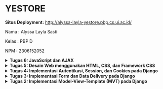 # YESTORE
**Situs Deployment:** http://alyssa-layla-yestore.pbp.cs.ui.ac.id/

Nama    : Alyssa Layla Sasti

Kelas   : PBP D

NPM     : 2306152052

<details>
<summary> <b> Tugas 6: JavaScript dan AJAX </b> </summary>

# Pertanyaan

## Jelaskan manfaat dari penggunaan JavaScript dalam pengembangan aplikasi web!
JavaScript memiliki beberapa manfaat bagi pengembangan aplikasi web, diantaranya adalah:

- Integrasi dengan API: JavaScript mempermudah integrasi dengan API eksternal atau internal melalui AJAX, fetch(), atau XMLHttpRequest. Ini memungkinkan aplikasi web untuk mengambil dan memperbarui data tanpa memuat ulang halaman.
- Interaktivitas: JavaScript memungkinkan pengembang untuk membuat antarmuka pengguna yang dinamis dan interaktif. Misalnya, menampilkan atau menyembunyikan elemen halaman, memvalidasi form secara langsung di browser, atau memperbarui konten halaman tanpa harus me-refresh seluruh halaman menggunakan AJAX.
- Client-Side Processing: Sebagian besar pemrosesan dapat dilakukan di sisi pengguna (client-side). Sehingga dapat mengurangi beban server dan mempercepat waktu respons aplikasi.

## Jelaskan fungsi dari penggunaan await ketika kita menggunakan fetch()! Apa yang akan terjadi jika kita tidak menggunakan await?
Fungsi dari penggunaan `await` yaitu untuk menunggu hasil dari operasi asynchronous sebelum melanjutkan ke instruksi berikutnya. Dalam konteks `fetch()`, `await` digunakan agar JavaScript menunggu sampai respons dari server selesai sebelum memproses data lebih lanjut. Jika tidak ada `await`, JavaScript akan melanjutkan eksekusi instruksi berikutnya tanpa menunggu `fetch()` selesai, sehingga data yang digunakan bukanlah data terbaru sesuai keinginan user. 

##  Mengapa kita perlu menggunakan decorator csrf_exempt pada view yang akan digunakan untuk AJAX POST?
Penggunaan `csrf_exempt` diperlukan untuk menonaktifkan CSRF pada view tertentu. Kenapa kita butuh ini? Dikarenkan, ketika menggunakan AJAX POST, tokem CSRF tidak selalu otomatis ada dalam permintaan, sehingga dalam beberapa kasus seringkali gagal divalidasi. Agar tidak error, bisa memakai decorator csrf_exempt agar dinonaktifkan perlindungan CSRF pada view tersebut. Warningnya adalah kita harus hati-hati dalam menggunakan `csrf_exempt`. Jangan sampai sembarangan memakai decorator tersebut dan membuat aplikasi menjadi rentan terhadap serangan CSRF.

## Pada tutorial PBP minggu ini, pembersihan data input pengguna dilakukan di belakang (backend) juga. Mengapa hal tersebut tidak dilakukan di frontend saja?
Pada sisi frontend memang sudah diakukan validasi keamanan. Namun, itu tidak cukup aman karena pengguna dapat memodifikasi JavaScript dari sisi client. Dengan dibersihkan datanya di backend, maka kita dapat lebih memastikan bahwa data yang masuk ke server sudah divalidasi dan dibersihkan untuk menghindari berbagai problem keamanan seperti Cross-Site Scripting (XSS). Selain itu, kita juga dapat memastikan bahwa semua data yang masuk sesuai dengan format yang diharapkan.


## Jelaskan bagaimana cara kamu mengimplementasikan checklist di atas secara step-by-step (bukan hanya sekadar mengikuti tutorial)!
- Membuat Fungsu untuk Menambahkan Product dengan AJAX
    1. Saya menambahkan impor di `views.py`
    ```python
    from django.views.decorators.csrf import csrf_exempt
    from django.views.decorators.http import require_POST
    ```
    2. Masih di `views.py`, saya menambahkan fungsi dengan nama `add_product_entry_ajax` seperti kode berikut: 
    ```python
    @csrf_exempt
    @require_POST
    def add_product_entry_ajax(request):
    name = strip_tags(request.POST.get("name"))
    price = request.POST.get("price")
    quantity = request.POST.get("quantity")
    description = strip_tags(request.POST.get("description"))
    category = strip_tags(request.POST.get("category"))
    user = request.user

    new_product= Product(
        user=user, 
        name=name, 
        price=price,
        quantity=quantity, 
        description=description,
        category=category,
    )
    new_product.save()

    return HttpResponse(b"CREATED", status=201)
    ```

- Menambahkan Routing untuk fungsi `add_product_entry_ajax` di `urls.py` dan menambahkan pathnya juga.
    ```python
    from django.urls import path
    from main.views import show_main, create_product_entry, show_xml, show_json, show_xml_by_id, show_json_by_id, register, login_user, logout_user, edit_product, delete_product, add_product_entry_ajax

    app_name = 'main'

    urlpatterns = [
        path('', show_main, name='show_main'),
        path('create-product-entry', create_product_entry, name='create_product_entry'),
        path('xml/', show_xml, name='show_xml'),
        path('json/', show_json, name='show_json'),
        path('xml/<str:id>/', show_xml_by_id, name='show_xml_by_id'),
        path('json/<str:id>/', show_json_by_id, name='show_json_by_id'),
        path('register/', register, name='register'),
        path('login/', login_user, name='login'),
        path('logout/', logout_user, name='logout'),
        path('edit-product/<uuid:id>', edit_product, name='edit_product'),
        path('delete/<uuid:id>', delete_product, name='delete_product'),
        path('add_product_entry_ajax', add_product_entry_ajax, name='add_product_entry_ajax'),
    ]
    ```
- Menampilkan Data Product dengan `fetch()` API
    1. Menghapus 2 baris yang tidak diperlukan
    ```python
    products = Product.objects.filter(user=request.user)
    ```
    dan baris ini
    ```python
    'products': products,
    ```
    2. Mengubah baris pertama di `views.py`
    ```python
    def show_xml(request):
    data = data = Product.objects.filter(user=request.user)
    return HttpResponse(serializers.serialize("xml", data), content_type="application/xml")

    def show_json(request):
        data = data = Product.objects.filter(user=request.user)
        return HttpResponse(serializers.serialize("json", data), content_type="application/json")
    ```
    3. Saya menambahkan blok ini untuk menandakan tampilan dari `product_card`
    ```html
      <div id="product_card"></div>
    ```
    4. Saya menambahkan script untuk menampilkan. Saya membuat `getProducts()` dan `refreshProducts()`
    ```JavaScript
        async function getProducts(){
        return fetch("{% url 'main:show_json' %}").then((res) => res.json())
    }

    async function refreshProducts() {
        document.getElementById("product_card").innerHTML = "";
        document.getElementById("product_card").className = "";
        const product = await getProducts();
        let htmlString = "";
        let classNameString = "";

        if (product.length === 0) {
            classNameString = "flex flex-col items-center justify-center min-h-[24rem] p-6";
            htmlString = `
                <div class="flex flex-col items-center justify-center min-h-[24rem] p-6">
                    <img src="{% static 'image/noneproduct.png' %}" alt="Sad face" class="w-32 h-32 mb-4"/>
                    <p class="text-center text-gray-600 mt-4">Belum ada data product.</p>
                </div>
            `;
        }
        else {
        classNameString = "columns-1 sm:columns-2 lg:columns-3 gap-6 space-y-6 w-full";
        product.forEach((item) => {
            const name = DOMPurify.sanitize(item.fields.name);
            const description = DOMPurify.sanitize(item.fields.description);
            const category = DOMPurify.sanitize(item.fields.category);
            htmlString += `
            <div class="relative break-inside-avoid mb-6">
            <div class="relative bg-white shadow-lg rounded-lg overflow-hidden transform hover:scale-105 transition-transform duration-300">
                <div class="p-4 border-t-4 border-red-500">
                <h3 class="text-xl font-bold text-gray-800 mb-2">${item.fields.name}</h3>
                <p class="text-sm font-semibold text-yellow-500 mb-2">${item.fields.category}</p>
                <p class="text-gray-600 mb-4">
                    ${item.fields.description}
                </p>
                <div class="flex items-center justify-between mb-2">
                    <span class="text-lg font-semibold text-red-600">
                    Rp${item.fields.price}
                    </span>
                    <span class="text-sm text-gray-700">
                    Stock: ${item.fields.quantity}
                    </span>
                </div>
                </div>

                <div class="flex justify-end space-x-4 p-4 border-t border-gray-200">
                <a href="/edit-product/${item.pk}" 
                    class="bg-yellow-500 hover:bg-yellow-600 text-white font-semibold py-2 px-4 rounded-lg transition duration-300">
                    Edit
                </a>
                <a href="/delete/${item.pk}" 
                    class="bg-red-500 hover:bg-red-600 text-white font-semibold py-2 px-4 rounded-lg transition duration-300">
                    Delete
                </a>
                </div>
            </div>
            </div>
            `;
        });
    }
        document.getElementById("product_card").className = classNameString;
        document.getElementById("product_card").innerHTML = htmlString;
    }
    ```
- Membuat Modal sebagai form untuk menambah produk dengan ajax
1. Implementasi Modal
    ````html
        <div id="crudModal" tabindex="-1" aria-hidden="true" class="hidden fixed inset-0 z-50 w-full flex items-center justify-center bg-gray-800 bg-opacity-50 overflow-x-hidden overflow-y-auto transition-opacity duration-300 ease-out">
            <div id="crudModalContent" class="relative bg-white rounded-lg shadow-lg w-5/6 sm:w-3/4 md:w-1/2 lg:w-1/3 mx-4 sm:mx-0 transform scale-95 opacity-0 transition-transform transition-opacity duration-300 ease-out">
            <!-- Modal header -->
            <div class="flex items-center justify-between p-4 border-b rounded-t">
                <h3 class="text-xl font-semibold text-gray-900">
                Add New Product Entry
                </h3>
                <button type="button" class="text-gray-400 bg-transparent hover:bg-gray-200 hover:text-gray-900 rounded-lg text-sm p-1.5 ml-auto inline-flex items-center" id="closeModalBtn">
                <svg aria-hidden="true" class="w-5 h-5" fill="currentColor" viewBox="0 0 20 20" xmlns="http://www.w3.org/2000/svg">
                    <path fill-rule="evenodd" d="M4.293 4.293a1 1 0 011.414 0L10 8.586l4.293-4.293a1 1 0 111.414 1.414L11.414 10l4.293 4.293a1 1 0 01-1.414 1.414L10 11.414l-4.293 4.293a1 1 0 01-1.414-1.414L8.586 10 4.293 5.707a1 1 0 010-1.414z" clip-rule="evenodd"></path>
                </svg>
                <span class="sr-only">Close modal</span>
                </button>
            </div>
            <!-- Modal body -->
            <div class="px-6 py-4 space-y-6 form-style">
                <form id="productForm">
                <div class="mb-4">
                    <label for="name" class="block text-sm font-medium text-gray-700">Product Name</label>
                    <input type="text" id="name" name="name" class="mt-1 block w-full border border-gray-300 rounded-md p-2 hover:border-indigo-700" placeholder="Enter product name" required>
                </div>
                <div class="mb-4">
                    <label for="price" class="block text-sm font-medium text-gray-700">Price</label>
                    <input type="number" id="price" name="price" min="0" class="mt-1 block w-full border border-gray-300 rounded-md p-2 hover:border-indigo-700" placeholder="Enter price" required>
                </div>
                <div class="mb-4">
                    <label for="quantity" class="block text-sm font-medium text-gray-700">Quantity</label>
                    <input type="number" id="quantity" name="quantity" min="0" class="mt-1 block w-full border border-gray-300 rounded-md p-2 hover:border-indigo-700" placeholder="Enter quantity" required>
                </div>
                <div class="mb-4">
                    <label for="description" class="block text-sm font-medium text-gray-700">Description</label>
                    <textarea id="description" name="description" rows="3" class="mt-1 block w-full resize-none border border-gray-300 rounded-md p-2 hover:border-indigo-700" placeholder="Enter product description" required></textarea>
                </div>
                <div class="mb-4">
                    <label for="category" class="block text-sm font-medium text-gray-700">Category</label>
                    <input type="text" id="category" name="category" class="mt-1 block w-full border border-gray-300 rounded-md p-2 hover:border-indigo-700" placeholder="Enter category" required>
                </div>
                </form>
            </div>
            <!-- Modal footer -->
            <div class="flex flex-col space-y-2 md:flex-row md:space-y-0 md:space-x-2 p-6 border-t border-gray-200 rounded-b justify-center md:justify-end">
                <button type="button" class="bg-gray-500 hover:bg-gray-600 text-white font-bold py-2 px-4 rounded-lg" id="cancelButton">Cancel</button>
                <button type="submit" id="submitProductEntry" form="productForm" class="bg-indigo-700 hover:bg-indigo-600 text-white font-bold py-2 px-4 rounded-lg">Save</button>
            </div>
            </div>
        </div>
    ```
2. Menambahkan fungsi `showModal()` dan `hideModal()`
    ```JavaScript
    const modal = document.getElementById('crudModal');
    const modalContent = document.getElementById('crudModalContent');

    function showModal() {
        const modal = document.getElementById('crudModal');
        const modalContent = document.getElementById('crudModalContent');

        modal.classList.remove('hidden'); 
        setTimeout(() => {
            modalContent.classList.remove('opacity-0', 'scale-95');
            modalContent.classList.add('opacity-100', 'scale-100');
        }, 50); 
    }

    function hideModal() {
        const modal = document.getElementById('crudModal');
        const modalContent = document.getElementById('crudModalContent');

        modalContent.classList.remove('opacity-100', 'scale-100');
        modalContent.classList.add('opacity-0', 'scale-95');

        setTimeout(() => {
            modal.classList.add('hidden');
        }, 150); 
    }
      document.getElementById("cancelButton").addEventListener("click", hideModal);
      document.getElementById("closeModalBtn").addEventListener("click", hideModal);
    ```
3. Menambahkan Button
    ```html
        <button data-modal-target="crudModal" data-modal-toggle="crudModal" class="btn bg-indigo-700 hover:bg-indigo-600 text-white font-bold py-2 px-4 rounded-lg transition duration-300 ease-in-out transform hover:-translate-y-1 hover:scale-105" onclick="showModal();">
        Add New Product by AJAX
        </button>
    ```

- Menambahkan data Product dengan AJAX
1. Membuat fungsi `aaddProductEntry()` pada `script` dan menambahkan event listener untuk menjalankan fungsinya
    ```html
    <script>
        function addProductEntry() {
        fetch("{% url 'main:add_product_entry_ajax' %}", {
        method: "POST",
        body: new FormData(document.querySelector('#productForm')),
        })
        .then(response => refreshProducts())

        document.getElementById("productForm").reset(); 
        document.querySelector("[data-modal-toggle='crudModal']").click();

        return false;
    }
    ...

        document.getElementById("productForm").addEventListener("submit", (e) => {
        e.preventDefault();
        addProductEntry();
    })
    </script>
    ```

</details>

<details>
<summary> <b> Tugas 5: Desain Web menggunakan HTML, CSS, dan Framework CSS </b> </summary>

# Pertanyaan

##  Jika terdapat beberapa CSS selector untuk suatu elemen HTML, jelaskan urutan prioritas pengambilan CSS selector tersebut!
1. Inline Style: Ini adalah prioritas tertinggi. Style yang didefinisikan langsung di baris tersebut. Contoh:
```css
    <p style="color : red;">
```
Notes: Semua teks yang ada di dalam div tersebut akan berwarna merah

2. ID Selector: Style dengan ID selector juga memiliki prioritas tinggi (walauapun tidak setinggi inline style). Contoh:
```css
    <!DOCTYPE html>
    <html>
    <head>
        <style>
            #main { color: blue; }      
        </style>
    </head>
    <body>
        <p id="main">Hello World!</p>
    </body>
    </html>
```
3. Class, Attribute, dan Pseudo-class Selector. Contoh:
```css
    <style>
        .menu { color: green; }            /* Class selector */
        [type="text"] { color: blue; }     /* Attribute selector */
        a:hover { color: red; }            /* Pseudo-class selector*/
    </style>

    <p class="menu">Paragraf pakai kelas 'menu'.</p>
    <input type="text" value="Text input field">
    <a href="#">Hover over this link</a>
```

4. Element Selector (Tag Selector): Pakai elemen seperti h1, p, div, dll. Contoh: 
```css
    <style>
        p { color: red; }  
    </style>

    <p>Halo semuanya.</p>
```
5. Universal Selector *: Memiliki prioritas paling rendah
```css
    <style>
    * { margin: 0; }  /* Universal selector */
    </style>

    <div>
    <p>Ini bagian paragraf.</p>
    <h1>Ini heading.</h1>
    </div>  
```
Referensi: https://revou.co/panduan-teknis/css-selectors

## Mengapa responsive design menjadi konsep yang penting dalam pengembangan aplikasi web? Berikan contoh aplikasi yang sudah dan belum menerapkan responsive design!
Responsive design dalam pengembangan web menjadi hal yang penting dan krusial. Hal ini dikarenakan, dari sisi pengguna, dalam menggunakan website akan digunakan dalam berbagai ukuran layar. Tidak selalu full page. Dan pengguna tentu mengharapkan kemudahan apabila website dibuka dengan berbagai ukuran di mobile dan dekstop harus dapat berfungsi dan menunjang kebutuhan pengguna dengan baik. Jika tidak, maka pengguna akan kesulitan dan merasa tidak efektif dalam menggunakan website tersebut

Contoh aplikasi yang sudah responsive: Website Netflix, App Store versi website
Contoh aplikasi yang belum responsive: SIAKNG


## Jelaskan perbedaan antara margin, border, dan padding, serta cara untuk mengimplementasikan ketiga hal tersebut!
- Margin: Ruang di luar elemen border. Margin mengatur jarak elemen dari elemen-elemen di luar batasnya. Margin ini transparan, tidak mempengaruhi konten. Contoh: `margin: 40px;`
- Border: Garis tepi yang mengelilingi elemen, berada di antara margin dan padding. Biasanya digunakan untuk batas visual elemen. Contoh: `border: 5px solid red`
- Padding: Padding adalah batas yang paling dekat dengan konten. Ia dalah ruang di dalam elemen, antara konten elemen dengan tepi elemen (border). Padding menambah jarak di dalam elemen sehingga tidak langsung bersinggungan dengan border. Padding ini transparan, hanya menggeser saja. Contoh: `padding: 20px`
    
## Jelaskan konsep flex box dan grid layout beserta kegunaannya!
- Flexbox: Digunakan sebagai container dan items untuk mengatur elemen secara horizontal dan vertikal dalam satu arah utama. Memberikan fleksibilitas tinggi dalam menyusun elemen, terutama jika dinamis.
- Grid Layout: Bentuknya dua dimensi dan lebih kompleks dari flexbox. Baris dan kolom yang diatur tidak bergantung pada satu arah. Memungkinkan design yang lebih tersttruktur dan presisis dengan  penempatan gridnya

## Jelaskan bagaimana cara kamu mengimplementasikan checklist di atas secara step-by-step (bukan hanya sekadar mengikuti tutorial)!
- Pertama saya mengimplementasikan fungsi hapus dan edit dengan menambahkan di `views.py`
```python
    def edit_product(request, id):
        product = Product.objects.get(pk = id)
        form = ProductEntryForm(request.POST or None, instance=product)

        if form.is_valid() and request.method == "POST":
            form.save()
            return HttpResponseRedirect(reverse('main:show_main'))

        context = {'form': form}
        return render(request, "edit_product.html", context)

    def delete_product(request, id):
        product = Product.objects.get(pk = id)
        product.delete()
        return HttpResponseRedirect(reverse('main:show_main'))
```

- Import fungsi dan menambahkan path ke `urls.py`
    ```python
    from django.urls import path
    from main.views import show_main, create_product_entry, show_xml, show_json, show_xml_by_id, show_json_by_id, register, login_user, logout_user, edit_product, delete_product

    app_name = 'main'

    urlpatterns = [
        path('', show_main, name='show_main'),
        path('create-product-entry', create_product_entry, name='create_product_entry'),
        path('xml/', show_xml, name='show_xml'),
        path('json/', show_json, name='show_json'),
        path('xml/<str:id>/', show_xml_by_id, name='show_xml_by_id'),
        path('json/<str:id>/', show_json_by_id, name='show_json_by_id'),
        path('register/', register, name='register'),
        path('login/', login_user, name='login'),
        path('logout/', logout_user, name='logout'),
        path('edit-product/<uuid:id>', edit_product, name='edit_product'),
        path('delete/<uuid:id>', delete_product, name='delete_product'),
    ]
    ```
- Ke `main.html` dan menambah fungsionalitas `main:edit_product` dan `main:delete_product` untuk hyperlink di buttonnya

- Membuat folder static css dan image. css untuk membuat global.css dengan isi sebagai berikut:
```css
.form-style form input, 
.form-style form textarea, 
.form-style form select {
    width: 100%;
    padding: 0.5rem;
    border: 2px solid #bcbcbc; 
    border-radius: 0.375rem; 
    font-size: 1rem; 
    transition: border-color 0.3s ease, box-shadow 0.3s ease;
}

.form-style form input:focus, 
.form-style form textarea:focus, 
.form-style form select:focus {
    outline: none; 
    border-color: red; 
    box-shadow: 0 0  3px red; 
}

@keyframes shine {
    0% { background-position: -200% 0; }
    100% { background-position: 200% 0; }
}

.animate-shine {
    background: linear-gradient(120deg, rgba(255, 255, 255, 0.3), rgba(255, 255, 255, 0.1) 50%, rgba(255, 255, 255, 0.3));
    background-size: 200% 100%;
    animation: shine 3s infinite;
}

```
- Tambahkkan tailwind di `base.html`
```html
{% load static %}
<!DOCTYPE html>
<html lang="en">
  <head>
    <meta charset="UTF-8" />
    <meta name="viewport" content="width=device-width, initial-scale=1.0" />
    {% block meta %} {% endblock meta %}
    <script src="https://cdn.tailwindcss.com"></script>
    <link rel="stylesheet" href="{% static 'css/global.css' %}"/>
  </head>
  <body>
    {% block content %} {% endblock content %}
  </body>
</html>
```
- Membuat file create_product.html, edit_product.html, card_product.html dan card_info.html dan kustomisasi dengan design yang diinginkan
</details>

<details>
<summary> <b> Tugas 4: Implementasi Autentikasi, Session, dan Cookies pada Django </b> </summary>

# Pertanyaan

## Apa perbedaan antara `HttpResponseRedirect()` dan `redirect()`
`HttpResponseRedirect()` dan `redirect()` keduanya sama akan melakukan *redirect* mengalihkan ke URL yang diinginkan. Namun perbedaannya adalah
- Untuk `HttpResponseRedirect()` diimport dari `django.http` sedangkan `redirect()` diimport dari `django.shortcuts`. Sehingga dapat dikatakan bahwa `redirect()` merupakan versi shortcut dari `HttpResponseRedirect()`
- `redirect()` lebih fleksibel dibanding `HttpResponseRedirect()` karena `redirect()` bisa handle lebih beragam input, yaitu model instance, view names, atau URL. Sedangkan jika di `HttpResponseRedirect()` hanya bisa URL saja

## Jelaskan cara kerja penghubungan model `Product` dan `User!`!
Penghubungan model `Product` dan `User` dilakukan dengan menambahkan `ForeignKey` di model `Product` dengan meng-import `User` dari django
```python
from django.db import models
from django.contrib.auth.models import User
import uuid 

class Product(models.Model):
    user = models.ForeignKey(User, on_delete=models.CASCADE)
```
Pada kode saya, `Product` dan `User` terhubung melalui `user`. Sehingga saat kita membuat product, akan otomatis menempel dengan user yang sedang login. Sehingga peoduct yang dibuat berkepemilikan oleh kita. Ini mengakibatkan apabila berbeda user yang login, maka productnya juga beda

## Apa perbedaan antara *authentication* dan *authorization*, apakah yang dilakukan saat pengguna login? Jelaskan bagaimana Django mengimplementasikan kedua konsep tersebut
- Authentication adalah proses verifikasi identitas pengguna. Kemudian saat pengguna login, Django akan memeriksa data-data yang diinput dan memvalidasi apakah sesuai dengan yang ada di database. Django juga menyimpan informasi sesi pengguna untuk setiap dilakukan login
- Authorization adalah proses memberikan izin pengguna untuk mengakses fitur. Pada Django, digunakan `login_required` untuk melakukan authorization. Pada saat pengguna login, Django akan melihat apakah authenticationnya valid, setelah itu authorization menyesuaikan `login_required` diperlukan untuk mendapat hak akses apa saja. Baru setelah itu pengguna dapat mengakses page sesuai dengan data yang diberikan 
- Django mengimplementasikan kedua konsep ini dengan:
```python
from django.contrib.auth import authenticate, login
from django.contrib.auth.decorators import login_required
```
Baris pertama ditujukan untuk penerapan authentication dan sebagai contoh diimplementasikan untuk login. Kemudian baris kedua ditujukan untuk penerapan authorization. Pada fungsi yang ingin dilakukan Authorization harus diberikan permission check seperti ini:
```python
@login_required(login_url='/login')
def show_main(request):
    #isi dari fungsinya
```

## Bagaimana Django mengingat pengguna yang telah login? Jelaskan kegunaan lain dari cookies dan apakah semua cookies aman digunakan?
- Django mengingat pengguna yang telah login dengan *session Framework*. Setelah pengguna login, datanya disimpan di session yang terakit dengan cookie di browser. Session ID disimpan di cookie pengguna dan setiap pengguna melakukan permintaan baru, session ID digunakan untuk mengidentifikasi pengguna yang sedang login.
- Kegunaan lain dari cookies adalah cookies dapat digunakan untuk menyimpan data sementara di browser pengguna (seperti last login). Sebagai gambaran untuk memudahkan, cookies adalah data kecil yang disimpan di browser pengguna dengan disesuaikan per-penggunannya. Alias tiap pengguna memiliki cookies yang berbeda.
- Tidak semua cookies aman, terutama apabila menyimpan data-data kredensial seperti password. Maka dari itu, untuk keamanan, Django memiliki beberapa proteksi, salah satunya yaitu dengan `SESSION_COOKIE_SECURE`

## Jelaskan bagaimana cara kamu mengimplementasikan *checklist* di atas secara *step-by-step* (bukan hanya sekadar mengikuti tutorial)

### Mengimplementasikan fungsi registrasi, login, dan logout untuk memungkinkan pengguna untuk mengakses aplikasi sebelumnya dengan lancar.
- Membuat Fungsi dan Form Registrasi
    1. Buka CMD dan aktifkan virtual environment dengan perintah `env\Scripts\activate`
    2. Membuka file `views.py`, kemudian saya menambahkan import `UserCreationForm` dan `messages` untuk menambah fitur pengisian formulir di website. Import yang saya lakukan seperti ini:
        ```python
        from django.contrib.auth.forms import UserCreationForm
        from django.contrib import messages
        ```
    3. Saya menambahkan fungsi `register`dengan parameter `request` ke file yang sama seperti step sebelumnya, yaitu file `views.py`. Di dalam fungsi ini saya membuat instance form kosong menggunakan `UserCreationForm` dan menggunakan `request.POST`untuk mengurim data pengguna ke dalam instance baru dari `UserCreationForm`. Kemudian saya mengecek apakah form valid dan save ke database kemudian redirect ke halaman login kembali apabila sudah di save ke database.
        ```python
        def register(request):
            form = UserCreationForm()

            if request.method == "POST":
                form = UserCreationForm(request.POST)
                if form.is_valid():
                    form.save()
                    messages.success(request, 'Your account has been successfully created!')
                    return redirect('main:login')
            context = {'form':form}
            return render(request, 'register.html', context)
        ```
    4. Pergi `ke main/templates` kemudian membuat berkas `.html` baru dengan nama `register.html`
        ```html
        {% extends 'base.html' %}

        {%` block meta %}
        <title>Register</title>
        {% endblock meta %}

        {% block content %}

        <div class="login">
        <h1>Register</h1>

        <form method="POST">
            {% csrf_token %}
            <table>
            {{ form.as_table }}
            <tr>
                <td></td>
                <td><input type="submit" name="submit" value="Daftar" /></td>
            </tr>
            </table>
        </form>

        {% if messages %}
        <ul>
            {% for message in messages %}
            <li>{{ message }}</li>
            {% endfor %}
        </ul>
        {% endif %}
        </div>

        {% endblock content %}
        ```
        Notes: file ini digunakan untuk menampilkan halaman register. `{{ form.as_table }}` digunakan untuk men-display formnya dengan bentuk tabel
    5. Saya membuka `urls.py` pada subdirektori `main` untuk mengimpor fungsi yang baru tadi dibuat di `views.py` kemudian menambahkan path ke `urlpatters`
        ```python
        from main.views import register

        ...

         urlpatterns = [
            ...
            path('register/', register, name='register'),
        ]
        ```

- Membuat Fungsi Login
    1. Saya membuka `views.py` kemudian tambahkan import `authenticate`, `login`, dan `AutenticationForm` dan menambahkan fungsi `login_user` ke `views.py`. Fungsi inidigunakan untuk mengautentikasi pengguna yang ingin login, kemudian jika valid, fungsi akan membuat *session* untuk pengguna yang sudah berhasil login.
        ```python
        from django.contrib.auth.forms import UserCreationForm, AuthenticationForm
        from django.contrib.auth import authenticate, login

        ...

        def login_user(request):
            if request.method == 'POST':
                form = AuthenticationForm(data=request.POST)

                if form.is_valid():
                        user = form.get_user()
                        login(request, user)
                        return redirect('main:show_main')

            else:
                form = AuthenticationForm(request)
            context = {'form': form}
            return render(request, 'login.html', context)
        ```
    2. Buat berkas `.html` di direktori `main/templates` dengan nama `login.html`. Saya mengisi dengan kode berikut:
        ```html
        {% extends 'base.html' %}

        {% block meta %}
        <title>Login</title>
        {% endblock meta %}

        {% block content %}
        <div class="login">
        <h1>Login</h1>

        <form method="POST" action="">
            {% csrf_token %}
            <table>
            {{ form.as_table }}
            <tr>
                <td></td>
                <td><input class="btn login_btn" type="submit" value="Login" /></td>
            </tr>
            </table>
        </form>

        {% if messages %}
        <ul>
            {% for message in messages %}
            <li>{{ message }}</li>
            {% endfor %}
        </ul>
        {% endif %} Don't have an account yet?
        <a href="{% url 'main:register' %}">Register Now</a>
        </div>

        {% endblock content %}
        ```
    3. Saya membuka kembali `urls.py` yang ada di `main` untuk import fungsi `login_user` dan menambahkan `urlpatterns`
        ```python
        from main.views import login_user
        urlpatterns = [
        ...
        path('login/', login_user, name='login'),
        ]
        ```

- Membuat Fungsi Logout
    1. Saya kembali ke `views.py` di `main` untuk menambahkan import `logout` dan menambahkan fungsi `logout_user` dengan parameter `request` kemudian redirect pengguna ke halaman login jika sudah menghapus sesi pengguna yang saat ini sedang masuk
        ```python
        from django.contrib.auth import logout
        def logout_user(request):
        logout(request)
        return redirect('main:login')
        ```
    2. Menambahkan button Logout disertai redirect ke halaman main yang diletakkan di bagian bawah page
        ```html
        ...
        <a href="{% url 'main:logout' %}">
        <button>Logout</button>
        </a>
        ...
        ```
    3. Saya menambahkan import fungsi `logout_user` yang baru dibuat dan menambahkan *path* ke `urlpatterns` pada file `urls.py`
        ```python
        from main.views import logout_user
        urlpatterns = [
        ...
        path('logout/', logout_user, name='logout'),
        ]
        ```
- Merestriksi Akses Halaman Main
    1. Saya membuka lagi `views.py` pada `main` dan menambahkan *import* `login_required` dan menambahkan `@login_required(login_url='/login')` di atas fungsi `show_main`
        ```python
        from django.contrib.auth.decorators import login_required
        ...
        @login_required(login_url='/login')
        def show_main(request):
        ...
        ```
    2. Saya menjalankan proyek di localhost kemudian muncul halaman login.

###  Membuat dua akun pengguna dengan masing-masing tiga dummy data menggunakan model yang telah dibuat pada aplikasi sebelumnya untuk setiap akun di lokal.
- Saya membuka localhost kemudian register untuk dua akun pengguna
- Setelah itu saya login dengan masing-masing akun tersebut dan saya menambahkan product minimal 3 pada akun tersebut
- Kemudian saya cek apakah data yang saya masukkan sudah dapat dilihat di  halaman akun tersebut
- Saya memastikan apakah data yang ada di akun pertama berbeda dengan data yang ada di akun kedua

### Menghubungkan model `Product` dengan `User`.
- Menghubungkan Model `Product` dengan `User`
    1. Saya membuka file `models.py` pada `main` kemudian menambahkan import `user` dan menambahkan `models.ForeignKey` ke potongan `Product` saya
        ```python
        from django.db import models
        from django.contrib.auth.models import User
        import uuid 

        class Product(models.Model):
            user = models.ForeignKey(User, on_delete=models.CASCADE)
            id = models.UUIDField(primary_key=True, default=uuid.uuid4, editable=False)
            name = models.CharField(max_length=255, name="name")
            price = models.IntegerField(name="price")
            quantity = models.IntegerField(name="quantity", default=0)
            description = models.TextField(name="description")
            category = models.CharField(max_length=255, name="category", default="Uncategorized")
        ```
    2. Saya membuka `views.py` pada `main` dan memodifikasi fungsi `create_product_entry` sebagai berikut:
        ```python
        def create_product_entry(request):
            form = ProductEntryForm(request.POST or None)

        if form.is_valid() and request.method == "POST":
            product = form.save(commit=False)
            product.user = request.user
            product.save()
            return redirect('main:show_main')
        
            context = {'form': form}
            return render(request, "create_product_entry.html", context)
        ```
    3. Pada `show_main` saya memodifikasi `show_main` menjadi:
        ```python
        def show_main(request):
            products = Product.objects.filter(user=request.user)
            context = {
                'nama': request.user.username,
                ...
            }
        ```
        Notes: Hal ini dilakukan agar objek `Product` tersambung dengan pengguna yang sedang login. Kemudian agar username pengguna yang sedang login muncul di field nama
    4. Saya melakukan perintah `python manage.py makemigrations` dan `python manage.py migrate`
    5. Buka `settings.py` kemudian import `os` dan mengganti `DEBUG` menjadi kode di bawah ini
        ```python
        import os
        ...
        PRODUCTION = os.getenv("PRODUCTION", False)
        DEBUG = not PRODUCTION
        ```
    6. Jalankan projeknya di localhost. Kemudian apabila kita login dengan akun berbeda, maka data yang muncul per akun akan sesuai dengan data masing-masing akun tersebut. Data yang sudah ada di akun sebelumnya tidak akan muncul lagi di akun yang lain.

###  Menampilkan detail informasi pengguna yang sedang logged in seperti username dan menerapkan `cookies` seperti `last login` pada halaman utama aplikasi.
- Menggunakan Data Dari Cookies
    1. Saya membuka kembali `views.py` yang ada di `main` kemudian melakukan *import* sebagai berikut
        ```python
        import datetime
        from django.http import HttpResponseRedirect
        from django.urls import reverse
        ```
    2. Saya memodifikasi fungsi `login_user` dengan menambahkan cookies yaitu `last_login` agar pengguna dapat melihat kapan ia terakhir login. Saya mengganti `if form.is_valid()` dengan kode:
        ```python
        ...
        if form.is_valid():
            user = form.get_user()
            login(request, user)
            response = HttpResponseRedirect(reverse("main:show_main"))
            response.set_cookie('last_login', str(datetime.datetime.now()))
            return response
        ...
        ```
    3. Pada fungsi `show_main` saya menambahkan context `last_login` dengan `request.COOKIES` dan mengubah fungsi `logout_user` menjadi seperti:
        ```python
        @login_required(login_url='/login')
        def show_main(request):
            products = Product.objects.filter(user=request.user)
            context = {
                'nama': request.user.username,
                'kelas': 'PBP D',
                'npm': 2306152052,
                'products': products,
                'last_login': request.COOKIES['last_login'],
            }

        return render(request, "main.html", context)

        ...

        def logout_user(request):
            logout(request)
            response = HttpResponseRedirect(reverse('main:login'))
            response.delete_cookie('last_login')
            return response
        ```

    4. Menambahkan kode button logout yang menampilkan data `last_login` pada berkas `main.html`
        ```html
        ...
        <h5>Sesi terakhir login: {{ last_login }}</h5>
        ...
        ```

    5. Menjalankan di localhost, kemudian saya register dan login. Kemudian data last login saya muncul di halaman main

</details>

<details>
<summary> <b> Tugas 3: Implementasi Form dan Data Delivery pada Django </b> </summary>

# Pertanyaan

## Jelaskan mengapa kita memerlukan *data delivery* dalam pengimplementasian sebuah platform?
Dalam mengimplementasikan sebuah platform, diperlukan pengiriman data dari satu komponen ke komponen lainnya. Sebagai contoh: dari database menuju ke-user agar dapat mengakses dan menampilkan data yang diminta user. *Data delivery* dibutuhkan untuk mengoptimalkan dan mengefisiensikan proses pengiriman data, apalagi untuk platform beskala besar. Dengan *data delivery*, dapat membuat proses pengiriman data tepat waktu, sehingga memberikan pengalaman pengguna yang lebih baik, juga keamanan data yang terjamin. Format yang populer digunakan (dan sekarang sedang dipelajari) adalah HTML, XML, dan JSON. 

## Menurutmu, mana yang lebih baik antara XML dan JSON? Mengapa JSON lebih populer dibandingkan XML?
PERBEDAAN XML dan JSON:
1. XML menyimpan data dalam struktur pohon dengan *namespace* untuk kategori data yang berbeda. Sedangkan JSON menggunakan struktur mapping dengan pasangan key-value.
2. XML memiliki sintaks yang lebih kompleks. Sebagai contoh penggunaan tag pembuka dan penutup `<tag></tag>`. Sedangkan JSON hanya menggunakan kurung kurawal `{}`, kurung siku `[]`, dan titik dua `:` antara nama dan nilai, sehingga lebih ringkas.
3. XML membutuhkan waktu lebih lama untuk parsing, dikarenakan formatnya yang lebih kompleks. Sedangkan JSON lebih cepat diparsing, dikarenakan strukturnya yang lebih sederhana.
4. XML tidak dapat diintegrasikan langsung oleh JavaScript tanpa dilakukannya parsing tambahan. Sedangkan JSON didesain agar dapat langsung digunakan oleh JavaScript tanpa memerlukan konversi tambahan.
5. XML cenderung lebih sulit dibaca, terutama apabila data dan platform yang digunakan besar. Hal ini dikarenakan XML melibatkan lebih banyak tag. Sedangkan JSON lebih mudah dibaca karena struktur lebih ringkas dan sederhana.

Dengan perbedaan yang saya paparkan, dapat kita lihat bahwa JSON lebih sederhana, ringkas, dan efisien. Penggunaan JSON memudahkan *developer* dalam membuat platform dan mengolah datanya. Sehingga dapat dilihat JSON lebih populer daripada XML.

## Jelaskan fungsi dari method `is_valid()` pada form Djangoo dan mengapa kita membutuhkan method tersebut?
Method is_valid() digunakan untuk melakukan validasi untuk setiap kolom formulir, mengembalikan true jika data valid. Dalam konteks tugas 3, Method is_valid() berfungsi untuk memeriksa apakah data yang dikirimkan oleh pengguna sesuai dengan kebutuhan yang ada di form `ProductEntryForm`(Memastikan fields yanga da pada `forms.py` sesuai dengan yang ada pada `models.py`). Kita membutuhkan method is_valid() untuk memastikan agar tidak ada data yang tidak sesuai yang masuk ke database sistem. Sehingga kita menjaga konsistensi data dan memungkinkan pemberian feedback yang jelas kepada user apabila ada kesalahan.

## Mengapa kita membutuhkan `csrf_token` saat membuat form di Django? Apa yang dapat terjadi jika kita tidak menambahkan `csrf_token` pada form Django? Bagaimana hal tersebut dapat dimanfaatkan oleh penyerang?
- `csrf_token` atau yang disebut *Cross-Site Request Forgery* token untuk melindungi platform dari serangan *Cross-Site Request Forgery*(CSRF). Serangan CSRF adalah ketika penyerang melakukan eksploitasi platform yang membuat pengguna tanpa sadar mengirim sebuah permintaan POST yang tidak diinginkan. Sistem kerjanya adalah penyerang menggunakan/membajak sesi pengguna yang sudah diautentifikasi tanpa sepengetahuan pengguna. Kita membutuhkan `csrf_token` saat membuat form di Django agar mencegah serangan saat sedang pembuatan form dengan adanya permintaan POST palsu.
- Jika kita tidak menambahkan `csrf_token` maka platform rentan terhadap serangan CSRF. Platform tidak dapat memverifikasi apakah permintaan berasal dari pengguna yang sah atau bukan. Sehingga dapat keamanan pengguna tercancam.
- Hal ini dapat dimanfaatkan oleh penyerang dengan mengirimkan permintaan yang berbahaya kepada user (misal melakukan transaksi keuangan yang tidak diinginkan dan mengubah kata sandi).


## Jelaskan bagaimana cara kamu mengimplementasikan checklist di atas secara step-by-step (bukan hanya sekedar mengikuti tutorial).

- Implemetasi Skeleton sebagai Kerangka Views
    1. Saya membuat direktor baru bernama `templates` di folder utama. Kemudian saya membuat berkas HTML baru yang bernama `base.html`. File `base.html` tersebut diisi dengan kode:
        ```html
        {% load static %}
        <!DOCTYPE html>
        <html lang="en">
            <head>
                <meta charset="UTF-8" />
                <meta name="viewport" content="width=device-width, initial-scale=1.0" />
                {% block meta %} {% endblock meta %}
            </head>

            <body>
            {% block content %} {% endblock content %}
            </body>
        </html>
        ```
        Notes: `{% load static %}` digunakan sebagai template tag dalam Django. `<!DOCTYPE html>` digunakan sebagao pendefinisian jenis dokumen HTML5. 

    2. Kemudian saya menambahkan `[BASE_DIR / 'templates']` pada subbagian `DIRS` dalam bagian `TEMPLATES` yang ada di dalam file `settings.py`. Penambahan yang saya lakukan adalah sebagai berikut:
        ```python
        TEMPLATES = [
        {
            'BACKEND': 'django.template.backends.django.DjangoTemplates',
            'DIRS': [BASE_DIR / 'templates'],
            'APP_DIRS': True,
            'OPTIONS': {
                'context_processors': [
                    'django.template.context_processors.debug',
                    'django.template.context_processors.request',
                    'django.contrib.auth.context_processors.auth',
                    'django.contrib.messages.context_processors.messages',
                    ],
                },
            },
        ]
        ```
        Notes: Penambahan yang saya lakukan bertujuan agar file `base.html` pada `templates` dijadikan sebagai template tujuan.

    3. Saya mengubah `main.html` yang ada di direktori `main/templates` dengan menambahkan ` {% extends 'base.html' %}` dan `{% block content %}` di awal kode. Kemudian juga menambahkan `{% endblock content %}` di akhir kode. Hal ini mengindikasikan bahwa kita menggunakan `base.html` sebagai template utama dan menginisiasikan dimana *block content* di mulai dan di mana berhenti.

- Menambahkan UUID
    1. Menambahkan `import uuid` dan `id=` di dalam `main/models.py`. Guna dari menambahkan import UUID ini adalah untuk mengimport modul UUID yang akan memberikan string unik untuk ID sebagai *identifier*. Perubahan yang saya lakukan seperti ini: 
        ```python
        from django.db import models
        import uuid 

        class Product(models.Model):
            id = models.UUIDField(primary_key=True, default=uuid.uuid4, editable=False)
            name = models.CharField(max_length=255, name="name")
            price = models.IntegerField(name="price")
            quantity = models.IntegerField(name="quantity", default=0)
            description = models.TextField(name="description")
            category = models.CharField(max_length=255, name="category", default="Uncategorized")
        ```
        Notes: Pada fields `quantity` dan `category` saya menetapkan default valuenya.

    2. Karena dilakukan perubahan pada models. Maka saya melakukan migrasi model dengan perintah:
        ```bash
        python manage.py makemigrations
        python manage.py migrate
        ```

- Membuat Form Input Data dan Menampilkannya pada HTML
    1. Pada direktori `main`, buat file baru bernama `forms.py`. Saya memasukkan kode sebagai berikut:
        ```python
        from django.forms import ModelForm
        from main.models import Product
    
        class ProductEntryForm(ModelForm):
            class Meta:
            model = Product
            fields = ["name", "price", "quantity", "description", "category"]
        ````
        Notes: Saya mengisi fields sesuai dengan yang ada di `models.py` saya.
    2. Pada direktori `main`, saya membuka `views.py` dan menambahkan `import redirect` dan membuat fungsi baru bernama `create_product_entry` yang menerima parameter `request`. Fungsi ini bertujuan untuk menambahkan input form ke dalam permintaan POST untuk database. Saya juga mengubah fungsi `show_main`. Penambahan kode yang saya lakukan ke `views.py` adalah sebagai berikut:
        
        ```python
        from django.shortcuts import render, redirect
        from main.models import Product
        from main.forms import ProductEntryForm

        def show_main(request):
            products = Product.objects.all()
            context = {
                'nama': 'Alyssa Layla Sasti',
                'kelas': 'PBP D',
                'npm': 2306152052,
                'products': products,
            }

        return render(request, "main.html", context)

        def create_product_entry(request):
            form = ProductEntryForm(request.POST or None)

            if form.is_valid() and request.method == "POST":
                form.save()
                return redirect('main:show_main')

            context = {'form': form}
        return render(request, "create_product_entry.html", context)
        ```
        Notes: Redirect digunakan untuk mengarahkan pengguna ke url tertentu, dalam konteks tugas ini adalah menuju `main:show_main`

    3. Saya menambahkan import fungsi `create_product_entry` ke dalam `urls.py` yang ada di `main` dan menambahlan *path* URL ke dalam *urlpatterns*

        ```python
        from main.views import show_main, create_product_entry

        urlpatterns = [
            path('', show_main, name='show_main'),
            path('create-product-entry', create_product_entry, name='create_product_entry'),
        ]
        ````
    4. Saya membuat file HTML baru dengan nama `create_product_entry.html` pada direktori `main/templates`. Kemudian saya mengisi dengan kode sebagai berikut:
        ```html
        {% extends 'base.html' %} 
        {% block content %}
        <h1>Add New Product Entry</h1>

        <form method="POST">
        {% csrf_token %}
        <table>
            {{ form.as_table }}
            <tr>
            <td></td>
            <td>
                <input type="submit" value="Add Product" />
            </td>
            </tr>
        </table>
        </form>

        {% endblock %}
        ```
    5. Menambahkan kode di `main.html` untuk menampilkan data *product* dan button *Add New Product*. Perubahan kode yang saya lakukan adalah sebagai berikut:
        ```html
        {% extends 'base.html' %}
        {% block content %}
        <h1>Welcome to YESTORE!</h1>

        <h2>Nama Mahasiswa: </h2>
        <p>{{ nama }}</p>
        <h2>Kelas: </h2>
        <p>{{ kelas }}</p>
        <h2>NPM: </h2>
        <p>{{ npm }}</p>

        {% if not products %}
        <p>Belum ada data product pada YESTORE.</p>
        {% else %}
        <table>
        <tr>
            <th>Name</th>
            <th>Price</th>
            <th>Quantity</th>
            <th>Description</th>
            <th>Category</th>
        </tr>

        {% comment %} 
        {% endcomment %} 
        {% for product in products %}
        <tr>
            <td>{{product.name}}</td>
            <td>{{product.price}}</td>
            <td>{{product.quantity}}</td>
            <td>{{product.description}}</td>
            <td>{{product.category}}</td>
        </tr>
        {% endfor %}
        </table>
        {% endif %}

        <br />

        <a href="{% url 'main:create_product_entry' %}">
        <button>Add New Product</button>
        </a>
        {% endblock content %}
        ```
    6. Jalankan `python manage.py runserver` kemudian buka  http://localhost:8000/, seharusnya web sudah dapat dibuka dan digunakan

- Mengembalikan Data dalam Bentuk XML
    1. Menambahkan `import HttpResponse` dan `Serializer` di file `views.py` pada `main`
        ```python
        from django.shortcuts import render, redirect
        from main.models import Product
        from main.forms import ProductEntryForm
        from django.http import HttpResponse
        from django.core import serializers
        ```
    2. Membuat fungsi `show_xml` yang menerima parameter `request` disertai *return function* berupa `HttpResponse` masih di file `views.py` pada `main`
        ```python
        def show_xml(request):
        data = Product.objects.all()
        return HttpResponse(serializers.serialize("xml", data), content_type="application/xml")
        ```
    3. Menambahkan  import `show_xml` dan *path url* ke `urlpatterns` di dalam `urls.py` pada `main` 
        ```python
        from main.views import show_main, create_product_entry, show_xml
        
        app_name = 'main'

        urlpatterns = [
            path('', show_main, name='show_main'),
            path('create-product-entry', create_product_entry, name='create_product_entry'),
            path('xml/', show_xml, name='show_xml'),
        ]
        ```
    4.  Jalankan `python manage.py runserver` kemudian buka  http://localhost:8000/xml/, seharusnya web sudah dapat dibuka dan digunakan

- Mengembalikan Data dalam Bentuk JSON
    1. Membuat fungsi `show_json` yang menerima parameter `request` disertai *return function* berupa `HttpResponse` di file `views.py` pada `main`
        ```python
        def show_json(request):
            data = Product.objects.all()
            return HttpResponse(serializers.serialize("json", data), content_type="application/json")
        ```
    2. Menambahkan  import `show_json` dan *path url* ke `urlpatterns` di dalam `urls.py` pada `main`
        ```python
        from django.urls import path
        from main.views import show_main, create_product_entry, show_xml, show_json

        app_name = 'main'

        urlpatterns = [
            path('', show_main, name='show_main'),
            path('create-product-entry', create_product_entry, name='create_product_entry'),
            path('xml/', show_xml, name='show_xml'),
            path('json/', show_json, name='show_json'),
        ]
        ``` 
    3. Jalankan `python manage.py runserver` kemudian buka  http://localhost:8000/json/, seharusnya web sudah dapat dibuka dan digunakan


- Mengembalikan Data Berdasarkan ID dalam Bentuk XML dan JSON
    1. Membuat fungsi `show_xml_by_id` yang menerima parameter `request` dan `id` disertai *return function* berupa `HttpResponse` di file `views.py` pada `main`
        ```python
        def show_xml_by_id(request, id):
            data = Product.objects.filter(pk=id)
            return HttpResponse(serializers.serialize("xml", data), content_type="application/xml")
        ```
    2.  Membuat fungsi `show_json_by_id` yang menerima parameter `request` dan `id` disertai *return function* berupa `HttpResponse` di file `views.py` pada `main`
        ```python
        def show_json_by_id(request, id):
            data = Product.objects.filter(pk=id)
            return HttpResponse(serializers.serialize("json", data), content_type="application/json")
        ```
    3. Menambahkan  import `show_xml_by_id`, `show_json_by_id` dan *path url* ke `urlpatterns` di dalam `urls.py` pada `main`
        ```python
        from django.urls import path
        from main.views import show_main, create_product_entry, show_xml, show_json, show_xml_by_id, show_json_by_id

        app_name = 'main'

        urlpatterns = [
            path('', show_main, name='show_main'),
            path('create-product-entry', create_product_entry, name='create_product_entry'),
            path('xml/', show_xml, name='show_xml'),
            path('json/', show_json, name='show_json'),
            path('xml/<str:id>/', show_xml_by_id, name='show_xml_by_id'),
            path('json/<str:id>/', show_json_by_id, name='show_json_by_id'),
        ]
        ```
    4. Jalankan `python manage.py runserver` kemudian buka  http://localhost:8000/xml/(masukkan id) dan http://localhost:8000/json/(masukkan id) sesuai dengan id input product yang diberikan. 

- Push ke git hasil Tugas 3
    ```bash
    git add .
    git commit -m
    git push -u origin main
    git push pws main:master
    ```

# Bukti Screenshot hasil akses URL pada Postman
1. Localhost
![Localhost](/images/localhost.png)

2. Localhost XML
![Localhost XML](/images/localhost_xml.png)

3. Localhost JSON
![Localhost JSON](/images/localhost_json.png)

4. Localhost XML ID
![Localhost XML ID](/images/localhost_xml_id.png)

5. Localhost JSON ID
![Localhost JSON ID](/images/localhost_json_id.png)
</details>

<details>
<summary> <b> Tugas 2: Implementasi Model-View-Template (MVT) pada Django </b> </summary>

# Pertanyaan

## Jelaskan bagaimana cara kamu mengimplementasikan checklist di atas secara step-by-step (bukan hanya sekedar mengikuti tutorial)!

- Membuat sebuah proyek Django baru. <br>
    1. Menginsiasi Git pada Directory Baru
        -  Melakukan konfigurasi awal git dengan membuat directory baru di lokal bernama `yestore`.
        - Membuka terminal, kemudian melakukan cd ke directory path yestore yang baru saya buat. Kemudian melakukan perintah `git init`, `git config --global user.name "AlyssaLayla"`, dan `git config --global user.email "alyssasasti@gmail.com"`
        -  membuat repositori baru di GitHub dengan nama yestore dan mengatur visibilitasnya sebagai public
        -  Membuat `README.md`, `git status`, `git add README.md`. Kemudian saya mengecek kembali status README.md dengan `git status`. Lalu jalankan `git commit -m "Make README.md"`
        - Membuat branch utama dengan menjalankan perintah `git branch -M main`. Dengan menjalankan perintah ini, branch utamanya akan bernama "main".
        - Menjalankan perintah `git remote add origin https://github.com/AlyssaLayla/yestore.git`
        - Menjalankan `git push -u origin main`

    2. Mengaktifkan Virtual Environment
        -  Menjalankan perintah `python -m venv env` dan `env\Scripts\activate`
        - Notes: Ditandai dengan adanya (env) pada awal baris di terminal

    3. Install Dependencies
        - Membuat file baru bernama `requirements.txt` dan mengeditnya melalui IDE dengan isi:
        ```bash
        django
        gunicorn
        whitenoise
        psycopg2-binary
        requests
        urllib3
        ```
        - Instalasi dependencies yang ada di file `requirements.txt` dengan perintah `pip install -r requirements.txt`
    
    4. Membuat Proyek Django
        - Menjalankan perintah `django-admin startproject yestore` untuk membuat proyek Django bernama "yestore"

    5. Mempersiapkan untuk Menjalankan Server
        - Mengedit file `settings.py` kemudian menambahkan `"localhost"` dan `"127.0.0.1"` pada `ALLOWED-HOSTS`
        - Membuat file baru bernama `.gitignore` dan mengeditnya melalui iDE dengan isi:

        ```bash
        # Django
        *.log
        *.pot
        *.pyc
        __pycache__
        db.sqlite3
        media

        # Backup files
        *.bak

        # If you are using PyCharm
        # User-specific stuff
        .idea/**/workspace.xml
        .idea/**/tasks.xml
        .idea/**/usage.statistics.xml
        .idea/**/dictionaries
        .idea/**/shelf

        # AWS User-specific
        .idea/**/aws.xml

        # Generated files
        .idea/**/contentModel.xml
        .DS_Store

        # Sensitive or high-churn files
        .idea/**/dataSources/
        .idea/**/dataSources.ids
        .idea/**/dataSources.local.xml
        .idea/**/sqlDataSources.xml
        .idea/**/dynamic.xml
        .idea/**/uiDesigner.xml
        .idea/**/dbnavigator.xml

        # Gradle
        .idea/**/gradle.xml
        .idea/**/libraries

        # File-based project format
        *.iws

        # IntelliJ
        out/

        # JIRA plugin
        atlassian-ide-plugin.xml

        # Python
        *.py[cod]
        *$py.class

        # Distribution / packaging
        .Python build/
        develop-eggs/
        dist/
        downloads/
        eggs/
        .eggs/
        lib/
        lib64/
        parts/
        sdist/
        var/
        wheels/
        *.egg-info/
        .installed.cfg
        *.egg
        *.manifest
        *.spec

        # Installer logs
        pip-log.txt
        pip-delete-this-directory.txt

        # Unit test / coverage reports
        htmlcov/
        .tox/
        .coverage
        .coverage.*
        .cache
        .pytest_cache/
        nosetests.xml
        coverage.xml
        *.cover
        .hypothesis/

        # Jupyter Notebook
        .ipynb_checkpoints

        # pyenv
        .python-version

        # celery
        celerybeat-schedule.*

        # SageMath parsed files
        *.sage.py

        # Environments
        .env
        .venv
        env/
        venv/
        ENV/
        env.bak/
        venv.bak/

        # mkdocs documentation
        /site

        # mypy
        .mypy_cache/

        # Sublime Text
        *.tmlanguage.cache
        *.tmPreferences.cache
        *.stTheme.cache
        *.sublime-workspace
        *.sublime-project

        # sftp configuration file
        sftp-config.json

        # Package control specific files Package
        Control.last-run
        Control.ca-list
        Control.ca-bundle
        Control.system-ca-bundle
        GitHub.sublime-settings

        # Visual Studio Code
        .vscode/*
        !.vscode/settings.json
        !.vscode/tasks.json
        !.vscode/launch.json
        !.vscode/extensions.json
        .history
        ```
    <hr>

- Membuat aplikasi dengan nama `main` pada proyek tersebut. <br>
    - Menjalankan perintah `python manage.py startapp main`
    - Mengedit file `settings.py` dan menambahkan `main` pada `INSTALLED_APPS`
    - Membuat directory (folder) baru bernama `templates` di dalam directory `main`. Kemudian di dalam folder ini, buat file baru bernama `main.html` untuk menyimpan file `.html` yang ingin digunakan. File ini berisi konten yang ingin ditampilkan di web. Bagian yang wajib ada adalah nama e-commerce, nama mahasiswa, dan kelas.
    <hr>

- Melakukan routing pada proyek agar dapat menjalankan aplikasi main. <br>
    - Mengonfigurasi routing URL pada proyek yestore. Buka file `urls.py` di dalam directory proyek `yestore`
    - Menambahkan import `include` pada `from django.urls import path, include`
    - Menambahkan route url dengan mengarahkan ke tampilan `main` di dalam variabel `urlpatterns` menjadi
        ```python
        urlpatterns = [
        path('admin/', admin.site.urls),
        path('', include('main.urls')),
        ]
        ```
    <hr>

- Membuat model pada aplikasi main dengannama Product dan memiliki atribut wajib (`name` (CharField), `price` (IntegerField), dan `description` (TextField)) <br>
    - Mengedit file `models.py` pada directory `main` dengan:
        ```python
        
        from django.db import models

        class Product(models.Model):
            name = models.CharField(max_length=255, name="name")
            price = models.IntegerField(name="price")
            quantity = models.IntegerField(name="quantity")
            description = models.TextField(name="description")
            category = models.CharField(max_length=255, name="category")
        ```
    - Notes: Saya mengisi `models.py` dengan 5 atributes yaitu `name` (CharField), `price` (IntegerField), `quantity` (IntegerFIeld), `description` (TextField), dan `category`(CharField)

    - Menjalankan perintah `python manage.py makemigrations` dan `python manage.py migrate` setiap kita membuat perubahan pada model
    <hr>

-  Membuat sebuah fungsi pada views.py untuk dikembalikan ke dalam sebuah template HTML yang menampilkan nama aplikasi serta nama dan kelas mahasiswa. <br>
    - Mengedit `views.py` pada `main` dengan kode: 
        ```python
        from django.shortcuts import render

        def show_main(request):
            context = {
                'nama': 'Alyssa Layla Sasti',
                'kelas': 'PBP D',
                'npm': 2306152052,
                'products': [ 
                    {'name': 'Dimsum Mozarella', 'price': 20000, 'quantity': 5, 'description': 'Dimsum dengan keju Mozarella meleleh di atasnya wow enak', 'category': 'Makanan'},
                    {'name': 'Charger HP', 'price': 100000, 'quantity': 8, 'description': 'Charge HP dijamin Original!', 'category': 'Elektronik'},
                    {'name': 'Hoodie', 'price': 50000, 'quantity': 3, 'description': 'Hoodie Oversize paling keren se-UI', 'category': 'Pakaian'},
                    ],
            }

            return render(request, "main.html", context)
        ```
    - Notes: Selain ingin menampilkan nama aplikasi, nama mahasiswa, dan kelasnya, saya ingin menampilkan atribut-atribut lain. Maka dari itu di `views.py`, saya menampilkan nama, kelas, npm, dan Product yang saya jual dengan detail (product name, price, quantity, description, dan category)

    - Saya menambahkan tampilan yang saya inginkan di `main.html` agar dapat menampilkan data yang telah diambil dari model sebagai berikut
        ```html
        <h1>Welcome to YESTORE!</h1>

        <h2>Nama Mahasiswa: </h2>
        <p>{{ nama }}</p>
        <h2>Kelas: </h2>
        <p>{{ kelas }}</p>
        <h2>NPM: </h2>
        <p>{{ npm }}</p>

        <h3>Apa yang Kami Jual?</h3>
        <ol>
            {% for product in products %}
            <li> 
                <h4>{{product.name}}</h4>
                <h5>Rp{{product.price}}</h5>
                <h5>Quantity: {{product.quantity}}</h5>
                <p>{{product.description}}</p>
                <h5>Category: {{product.category}}</h5>
                {% endfor %}
            </li>
        </ol>
        ```
    <hr>

- Membuat sebuah routing pada `urls.py` aplikasi main untuk memetakan fungsi yang telah dibuat pada `views.py` <br>
    - Buka file `urls.py` di `main`, kemudian saya isi dengan kode ini
        ```python
        from django.urls import path
        from main.views import show_main

        app_name = 'main'

        urlpatterns = [
            path('', show_main, name='show_main'),
        ]
        ```
    <hr>

- Membuat deployment ke PWS terhadap aplikasi yang sudah dibuat sehingga nantinya dapat diakses di internet <br>
    - Sebelum ke PWS, saya melakukan `git add .`, `git commit -m "<message>"`, dan `git push -u origin main` untuk mengupdate perubahan ke GitHub
    - Saya mencoba run di local host terlebih dahulu. Jalankan perintah `python manage.py runserver` kemudian saya cek di `http://localhost:8000/`. Jika halaman yang saya buat sudah muncul, saya lanjut deploy ke PWS
    - Login di PWS, lalu menambahkan projek baru dengan nama `yestore`
    - Buka kembali `settings.py` kemudian tambahkan `alyssa-layla-yestore.pbp.cs.ui.ac.id` di `ALLOWED_HOSTS`
    - Melakukan kembali `git add .`, `git commit -m"<message>"`, dan `git push -u origin main`
    - Menjalankan perintah `git remote add pws http://pbp.cs.ui.ac.id/alyssa.layla/yestore` agar terhubung antara pws dengan lokal
    - Menjalankan perintah `git branch -M master` dan `git push pws master` agar kode di lokal bisa diupdate ke pws dan dilihat web nya di internet
    - Menjalankan `git branch -M main` agar branch utama kembali lagi menjadi `main`
    - Untuk kedepannya ketika saya melakukan perubahan, setelah push di GitHub, saya hanya perlu melakukan perintah `git push pws main:master` untuk push di PWS.
    - Deployment selesai. Tampilan web di local host dan di PWS seharusnya sama.
    <hr>

## Buatlah bagan yang berisi request client ke web aplikasi berbasis Django beserta responnya dan jelaskan pada bagan tersebut kaitan antara `urls.py`, `views.py`, `models.py`, dan berkas `.html`.

![Bagan](/images/bagan.png)

- Alur keseluruhan: 
    - Client/user melakukan request -> Internet melanjutkan request -> `urls.py` melanjutkan request berupa route -> `views.py` melanjutkan ke `models.py` dan template `main.html`
    - `views.py` ke `models.py`
    `views.py` melakukan transaksi data modification ke `models.py` -> `models.py` mengakses database untuk melakukan modifikasi data. Lalu setelah dimodifikasi sesuai request akan dikembalikan ke `models.py` dan dilanjutkan memberi data yang lengkap ke `views.py`
    - `views.py` ke template `main.html`
    `views.py` melakukan display data ke template `main.html` -> Kemudian dikembalikan data input by user ke `views.py`
    - Setelah dari `models.py` dan `main.html` sudah lengkap tergabung semua di `views.py` -> Dikembalikan responnya ke internet berdasarkan request klien -> Kemudian dari internet akan diberkan ke klien berupa web page sesuai request

- Kaitan antara `urls.py`, `views.py`, `models.py`, dan berkas `.html`
Kaitan antara `urls.py`, `views.py`, `models.py`, dan berkas `.html `dapat dilihat di alur yang sudah saya jelaskan sebelumnya. `urls.py` dilakukan untuk konfigurasi routing dan dilanjutkan ke `views.py`. File ini sebagai logika aplikasi untuk data organization/preparation layer yang akan meneruskan ke `models.py` (Database layer) dan berkas .`html` (Tampilan pengguna). Ketika `models.py` dan berkas `.html` sudah melakukan request pengguna, kedua bagian tersebut dikembalikan lagi ke `views.py`. Pada kondisi ini, `views.py` sudah berisi html merged dengan database yang dibutuhkan dari model. Setelah itu `views.py` akan meneruskan ke internet dan diteruskan kembali ke klien sebagai web page.

## Jelaskan fungsi git dalam pengembangan perangkat lunak!
- Versi Kontrol
Git memungkinkan developer untuk melacak perubahan kode. Siapa yang melakukan perubahan, apa yang diubah, dan kapan diubah. Semua itu dapat kita lihat di riwayat pada Git
- Kolaborasi
Git memudahkan apabila ingin ada kolaborasi antar-developer dalam suatu proyek. Adanya fitur pull, branching, dan merging dapat memudahkan tiap developer untuk mengerjakan proyek kolaborasi secara paralel di waktu yang sama. 
- Branching dan Merging
Dengan branching, kita dapat push kode tanpa mengubah branch utama. Kemudian apabila diperlukan, kita bisa merging branch tersebut menjadi satu. Hal ini dibutuhkan apabila ingin ada pengembangan fitur baru atau debugging di branch terpisah. Baru setelah selesai, perubahan tersebut dapat di merge ke branch utama
- Backup
Git menyimpan riwayat perubahan kode di setiap commit yang kita lakukan. Jika kita ingin melihat riwayat perubahan yang kita lakukan, dapat dilakukan dengan melihat riwayat backup kode yang sudah kita commit sebelumnya

## Menurut Anda, dari semua framework yang ada, mengapa framework Django dijadikan permulaan pembelajaran pengembangan perangkat lunak?
- Django menggunakan bahasa python yang cenderung lebih literal dan lebih mudah dipahami
- Django memiliki struktur MVT (Model-View-Template) sehingga memudahkan pemahaman alur pengembangan perangkat lunak. Model untuk interaksi dengan database, View untuk logika aplikasi dan respon terhadap permintaan user, dan Template untuk fokus ke tampilan pengguna (User Interface)
- Adanya keamanan yang terintegrasi secara default.
- Adanya ORM (Object-Relational Mapping) bawaan. Hal ini mempermudah developer dalam akses database. Developer tidak perlu menulis kode SQL secara langsung. Melainkan, dapat menggunakan python untuk membuat, membaca, dan memodifikasi data.

## Mengapa model pada Django disebut sebagai ORM?
Django disebut ORM atau Object-Relational-Mapping karena ORM menghubungkan objek dalam kode dengan tabel dalam database relasional. Hal ini dikarenakan adanya otomasi query SQL sehingga developer tidak perlu menulis query SQL manual untuk akses ke database. Cukup dengan python saja sudah bisa mengakses dan memanipulasi data di database.
</details>